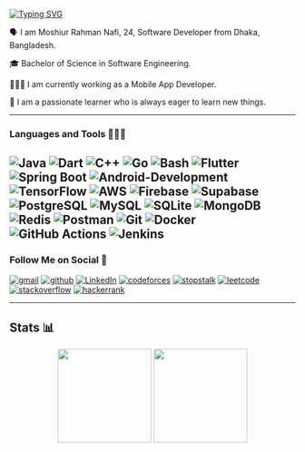 [![Typing SVG](https://readme-typing-svg.herokuapp.com?font=Fira+Code&pause=1000&color=3AF71D&background=000000&vCenter=true&width=600&lines=%3E+Hello+World;%3E+I'm+Moshiur+Rahman+Nafi;%3E+Mobile+Apps+Developer;%3E+Web+Backend+Engineer+;%3E+Welcome+to+my+profile)](https://git.io/typing-svg)

🗣 I am Moshiur Rahman Nafi, 24, Software Developer from Dhaka, Bangladesh.

🎓 Bachelor of Science in Software Engineering.

👨🏾‍💻 I am currently working as a Mobile App Developer.

🌟 I am a passionate learner who is always eager to learn new things.

---

### Languages and Tools 👨🏾‍💻
![Java](https://img.shields.io/badge/java-%23ED8B00.svg?style=for-the-badge&logo=openjdk&logoColor=black)
![Dart](https://img.shields.io/badge/dart-%230175C2.svg?style=for-the-badge&logo=dart&logoColor=white)
![C++](https://img.shields.io/badge/C%2B%2B-00599C?style=for-the-badge&logo=c%2B%2B&logoColor=white)
![Go](https://img.shields.io/badge/Go-00ADD8?logo=Go&logoColor=black&style=for-the-badge)
![Bash](https://img.shields.io/badge/Bash-121011?style=for-the-badge&logo=gnu-bash&logoColor=white)
![Flutter](https://img.shields.io/badge/Flutter-02569B?style=for-the-badge&logo=flutter&logoColor=white)
![Spring Boot](https://img.shields.io/badge/Spring%20Boot-6DB33F?style=for-the-badge&logo=springboot&logoColor=white)
![Android-Development](https://img.shields.io/badge/Android_Development-3DDC84?style=for-the-badge&logo=android-studio&logoColor=white)
![TensorFlow](https://img.shields.io/badge/TensorFlow-%23FF6F00.svg?style=for-the-badge&logo=TensorFlow&logoColor=white)
![AWS](https://custom-icon-badges.demolab.com/badge/AWS-%23252d39.svg?style=for-the-badge&logo=aws&logoColor=white)
![Firebase](https://img.shields.io/badge/firebase-ffca28?style=for-the-badge&logo=firebase&logoColor=black)
![Supabase](https://img.shields.io/badge/Supabase-3FCF8E?style=for-the-badge&logo=supabase&logoColor=fff)
![PostgreSQL](https://img.shields.io/badge/PostgreSQL-316192?style=for-the-badge&logo=postgresql&logoColor=white)
![MySQL](https://img.shields.io/badge/mysql-%2300f.svg?style=for-the-badge&logo=mysql&logoColor=white)
![SQLite](https://img.shields.io/badge/SQLite-%2307405e.svg?style=for-the-badge&logo=sqlite&logoColor=white)
![MongoDB](https://img.shields.io/badge/MongoDB-4EA94B?style=for-the-badge&logo=mongodb&logoColor=white)
![Redis](https://img.shields.io/badge/Redis-DC382D?style=for-the-badge&logo=redis&logoColor=white)
![Postman](https://img.shields.io/badge/Postman-FF6C37?style=for-the-badge&logo=postman&logoColor=white)
![Git](https://img.shields.io/badge/GIT-E44C30?style=for-the-badge&logo=git&logoColor=white)
![Docker](https://img.shields.io/badge/Docker-2CA5E0?style=for-the-badge&logo=docker&logoColor=white)
![GitHub Actions](https://img.shields.io/badge/GitHub_Actions-2088FF?style=for-the-badge&logo=github-actions&logoColor=white)
![Jenkins](https://img.shields.io/badge/Jenkins-D24939?style=for-the-badge&logo=jenkins&logoColor=white)
---

### Follow Me on Social 👥
[![gmail](https://img.shields.io/badge/Gmail-D14836?style=plastic&logo=gmail&logoColor=white)](mailto:moshiur.r.nafi@gmail.com)
[![github](https://img.shields.io/badge/GitHub-100000?style=plastic&logo=github&logoColor=white)](https://github.com/defUserName-404?tab=repositories)
[![LinkedIn](https://custom-icon-badges.demolab.com/badge/LinkedIn-0A66C2?style=plastic&logo=linkedin-white&logoColor=fff)](https://www.linkedin.com/in/moshiur-rahman-nafi-469734229)
[![codeforces](https://img.shields.io/badge/Codeforces-445f9d?style=plastic&logo=Codeforces&logoColor=white)](https://codeforces.com/profile/def_UserName)
[![stopstalk](https://img.shields.io/badge/StopStalk-red?style=plastic&logo=StopStalk&logoColor=white)](https://www.stopstalk.com/user/profile/def_UserName)
[![leetcode](https://img.shields.io/badge/-LeetCode-FFA116?style=plastic&logo=LeetCode&logoColor=black)](https://leetcode.com/def_UserName/)
[![stackoverflow](https://img.shields.io/badge/Stack_Overflow-FE7A16?style=plastic&logo=stack-overflow&logoColor=brown)](https://stackoverflow.com/users/15433896/def-username)
[![hackerrank](https://img.shields.io/badge/-HackerRank-2EC866?style=plastic&logo=HackerRank&logoColor=white)](https://www.hackerrank.com/def_UserName)

---

## Stats 📊

<p align="center">
  <img src="https://github-readme-stats.vercel.app/api?username=defUserName-404&show_icons=true&count_private=true&theme=dark&include_all_commits=true" height="165"/>
  <img src="https://github-readme-streak-stats.herokuapp.com/?user=defUserName-404&theme=dark&background=151515&date_format=j%20M%5B%20Y%5D" height="165"/>
</p>

</p>
